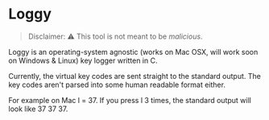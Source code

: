 # Loggy 
>Disclaimer: :warning: This tool is not meant to be *malicious*.

Loggy is an operating-system agnostic (works on Mac OSX, will work soon on Windows & Linux) key logger written in C.

Currently, the virtual key codes are sent straight to the standard output. The key codes aren't parsed into some human readable format either. 

For example on Mac l = 37. If you press l 3 times, the standard output will look like 37 37 37.
